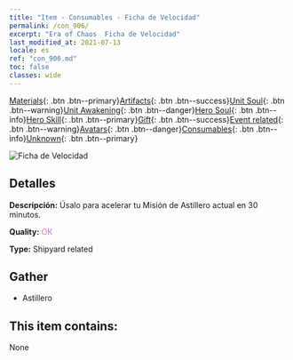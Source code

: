 ```yaml
---
title: "Item - Consumables - Ficha de Velocidad"
permalink: /con_906/
excerpt: "Era of Chaos  Ficha de Velocidad"
last_modified_at: 2021-07-13
locale: es
ref: "con_906.md"
toc: false
classes: wide
---
```

 [Materials](/ItemsES/){: .btn .btn--primary}[Artifacts](/ItemsES/Artifacts/){: .btn .btn--success}[Unit Soul](/ItemsES/UnitSoul/){: .btn .btn--warning}[Unit Awakening](/ItemsES/UnitAwakening/){: .btn .btn--danger}[Hero Soul](/ItemsES/HeroSoul/){: .btn .btn--info}[Hero Skill](/ItemsES/HeroSkill/){: .btn .btn--primary}[Gift](/ItemsES/Gift/){: .btn .btn--success}[Event related](/ItemsES/Events/){: .btn .btn--warning}[Avatars](/ItemsES/Avatars/){: .btn .btn--danger}[Consumables](/ItemsES/Consumables/){: .btn .btn--info}[Unknown](/ItemsES/Unknown/){: .btn .btn--primary}

 ![Ficha de Velocidad](/images/t/i_jiasujuanzhou.png)

## Detalles
 **Descripción:** Úsalo para acelerar tu Misión de Astillero actual en 30 minutos.

 **Quality:** <span style="color: #DA70D6">OK</span>

 **Type:** Shipyard related

## Gather

*    Astillero 

## This item contains:

  None

